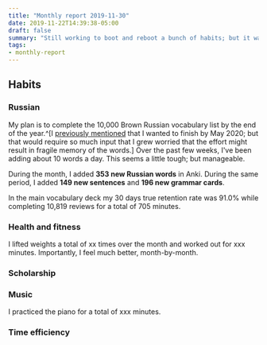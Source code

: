 ```yaml
---
title: "Monthly report 2019-11-30"
date: 2019-11-22T14:39:38-05:00
draft: false
summary: "Still working to boot and reboot a bunch of habits; but it was a productive month."
tags:
- monthly-report
---
```

## Habits

### Russian

My plan is to complete the 10,000 Brown Russian vocabulary list by the end of the year.^[I [previously mentioned](/2019/10/31/monthly-report-2019-10-31/) that I wanted to finish by May 2020; but that would require so much input that I grew worried that the effort might result in fragile memory of the words.] Over the past few weeks, I've been adding about 10 words a day. This seems a little tough; but manageable.

During the month, I added **353 new Russian words** in Anki. During the same period, I added **149 new sentences** and **196 new grammar cards**. 

In the main vocabulary deck my 30 days true retention rate was 91.0% while completing 10,819 reviews for a total of 705 minutes.

### Health and fitness

I lifted weights a total of xx times over the month and worked out for xxx minutes. Importantly, I feel much better, month-by-month.

### Scholarship

### Music

I practiced the piano for a total of xxx minutes.

### Time efficiency

